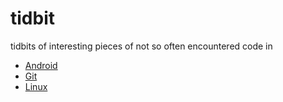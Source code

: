 # tidbit
tidbits of interesting pieces of not so often encountered code in
* [Android](android.md)
* [Git](git.md)
* [Linux](linux.md)
